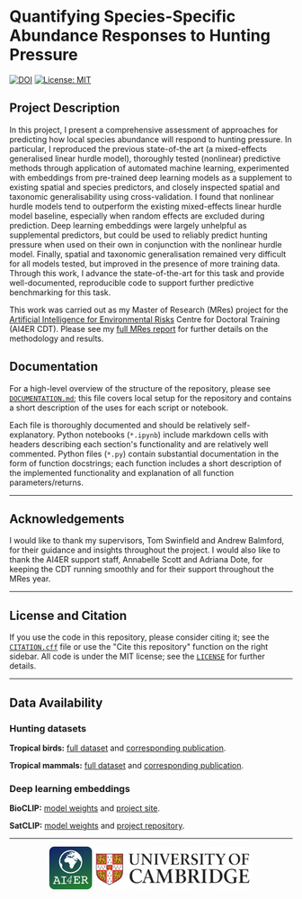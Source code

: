 # Quantifying Species-Specific Abundance Responses to Hunting Pressure

[![DOI](https://zenodo.org/badge/777825592.svg)](https://zenodo.org/doi/10.5281/zenodo.12571509) [![License: MIT](https://img.shields.io/badge/License-MIT-yellow.svg)](https://opensource.org/licenses/MIT)


## Project Description

In this project, I present a comprehensive assessment of approaches for predicting how local species abundance will respond to hunting pressure. In particular, I reproduced the previous state-of-the art (a mixed-effects generalised linear hurdle model), thoroughly tested (nonlinear) predictive methods through application of automated machine learning, experimented with embeddings from pre-trained deep learning models as a supplement to existing spatial and species predictors, and closely inspected spatial and taxonomic generalisability using cross-validation. I found that nonlinear hurdle models tend to outperform the existing mixed-effects linear hurdle model baseline, especially when random effects are excluded during prediction. Deep learning embeddings were largely unhelpful as supplemental predictors, but could be used to reliably predict hunting pressure when used on their own in conjunction with the nonlinear hurdle model. Finally, spatial and taxonomic generalisation remained very difficult for all models tested, but improved in the presence of more training data. Through this work, I advance the state-of-the-art for this task and provide well-documented, reproducible code to support further predictive benchmarking for this task.

This work was carried out as my Master of Research (MRes) project for the [Artificial Intelligence for Environmental Risks](https://ai4er-cdt.esc.cam.ac.uk/) Centre for Doctoral Training (AI4ER CDT). Please see my [full MRes report](assets/MRes_Project_Report.pdf) for further details on the methodology and results.

## Documentation

For a high-level overview of the structure of the repository, please see [`DOCUMENTATION.md`](DOCUMENTATION.md); this file covers local setup for the repository and contains a short description of the uses for each script or notebook.

Each file is thoroughly documented and should be relatively self-explanatory. Python notebooks (`*.ipynb`) include markdown cells with headers describing each section's functionality and are relatively well commented. Python files (`*.py`) contain substantial documentation in the form of function docstrings; each function includes a short description of the implemented functionality and explanation of all function parameters/returns.

-----

## Acknowledgements

I would like to thank my supervisors, Tom Swinfield and Andrew Balmford, for their guidance and insights throughout the project. I would also like to thank the AI4ER support staff, Annabelle Scott and Adriana Dote, for keeping the CDT running smoothly and for their support throughout the MRes year.

-----

## License and Citation

If you use the code in this repository, please consider citing it; see the [`CITATION.cff`](CITATION.cff) file or use the "Cite this repository" function on the right sidebar. All code is under the MIT license; see the [`LICENSE`](LICENSE) for further details.

-----

## Data Availability

### Hunting datasets

**Tropical birds:** [full dataset](https://github.com/IagoFerreiroArias/Bird_Defaunation/blob/main/Data/Bird_RR_data.csv) and [corresponding publication](https://doi.org/10.1111/ddi.13855).

**Tropical mammals:** [full dataset](https://doi.org/10.6084/m9.figshare.6815288.v1) and [corresponding publication](https://doi.org/10.1371/journal.pbio.3000247).

### Deep learning embeddings

**BioCLIP:** [model weights](https://doi.org/10.57967/hf/1511) and [project site](https://imageomics.github.io/bioclip/).

**SatCLIP:** [model weights](https://huggingface.co/microsoft/SatCLIP-ResNet50-L40) and [project repository](https://github.com/microsoft/satclip).

-----

<p align="middle">
  <a href="https://ai4er-cdt.esc.cam.ac.uk/"><img src="assets/ai4er_logo.png" width="15%"/></a>
  <a href="https://www.cam.ac.uk/"><img src="assets/cambridge_logo.png" width="56%"/></a>
</p>
